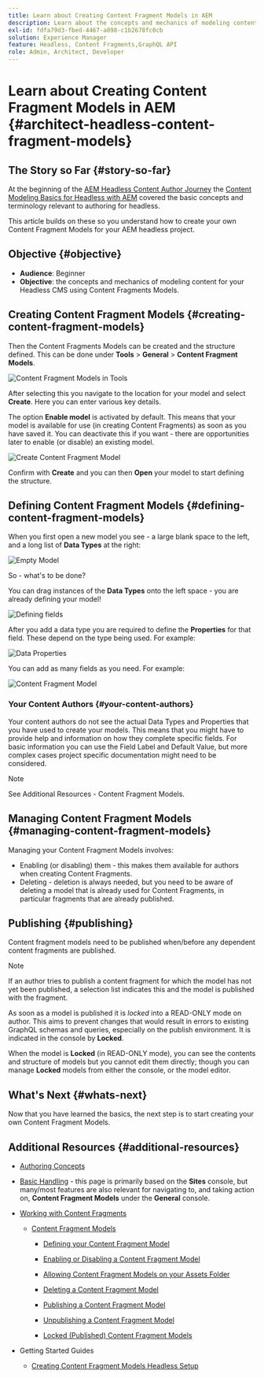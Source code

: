 ```yaml
---
title: Learn about Creating Content Fragment Models in AEM
description: Learn about the concepts and mechanics of modeling content for your Headless CMS using Content Fragments Models.
exl-id: fdfa79d3-fbed-4467-a898-c1b2678fc0cb
solution: Experience Manager
feature: Headless, Content Fragments,GraphQL API
role: Admin, Architect, Developer
---
```

# Learn about Creating Content Fragment Models in AEM {#architect-headless-content-fragment-models}

## The Story so Far {#story-so-far}

At the beginning of the [AEM Headless Content Author Journey](overview.md) the [Content Modeling Basics for Headless with AEM](basics.md) covered the basic concepts and terminology relevant to authoring for headless.

This article builds on these so you understand how to create your own Content Fragment Models for your AEM headless project.

## Objective {#objective}

* **Audience**: Beginner
* **Objective**: the concepts and mechanics of modeling content for your Headless CMS using Content Fragments Models.

<!-- which persona does this? -->
<!-- and who allows the configuration on the folders? -->

<!--
## Enabling Content Fragment Models {#enabling-content-fragment-models}

At the very start you need to enable Content Fragment Models for your site, this is done in the Configuration Browser; under Tools > General > Configuration Browser. You can either select to configure the global entry, or create a configuration. For example:

![Define configuration](/help/sites-cloud/administering/content-fragments/assets/cfm-conf-01.png)

>[!NOTE]
>
>See Additional Resources - Content Fragments in the Configuration Browser
-->

## Creating Content Fragment Models {#creating-content-fragment-models}

Then the Content Fragments Models can be created and the structure defined. This can be done under **Tools** > **General** > **Content Fragment Models**. 

![Content Fragment Models in Tools](assets/cfm-tools.png)

After selecting this you navigate to the location for your model and select **Create**. Here you can enter various key details.

The option **Enable model** is activated by default. This means that your model is available for use (in creating Content Fragments) as soon as you have saved it. You can deactivate this if you want - there are opportunities later to enable (or disable) an existing model.

![Create Content Fragment Model](/help/sites-cloud/administering/content-fragments/assets/cfm-models-02.png)

Confirm with **Create** and you can then **Open** your model to start defining the structure.

## Defining Content Fragment Models {#defining-content-fragment-models}

When you first open a new model you see - a large blank space to the left, and a long list of **Data Types** at the right:

![Empty Model](/help/sites-cloud/administering/content-fragments/assets/cfm-models-03.png)

So - what's to be done?

You can drag instances of the **Data Types** onto the left space - you are already defining your model!

![Defining fields](/help/sites-cloud/administering/content-fragments/assets/cfm-models-04.png) 

After you add a data type you are required to define the **Properties** for that field. These depend on the type being used. For example:

![Data Properties](/help/sites-cloud/administering/content-fragments/assets/cfm-models-05.png) 

You can add as many fields as you need. For example:

![Content Fragment Model](/help/sites-cloud/administering/content-fragments/assets/cfm-models-07.png)

### Your Content Authors {#your-content-authors}

Your content authors do not see the actual Data Types and Properties that you have used to create your models. This means that you might have to provide help and information on how they complete specific fields. For basic information you can use the Field Label and Default Value, but more complex cases project specific documentation might need to be considered.

>[!NOTE]
>
>See Additional Resources - Content Fragment Models.

## Managing Content Fragment Models {#managing-content-fragment-models}

<!-- needs more details -->

Managing your Content Fragment Models involves:

* Enabling (or disabling) them - this makes them available for authors when creating Content Fragments.
* Deleting - deletion is always needed, but you need to be aware of deleting a model that is already used for Content Fragments, in particular fragments that are already published.

## Publishing {#publishing}

<!-- needs more details -->

Content fragment models need to be published when/before any dependent content fragments are published.

>[!NOTE]
>
>If an author tries to publish a content fragment for which the model has not yet been published, a selection list indicates this and the model is published with the fragment.

As soon as a model is published it is *locked* into a READ-ONLY mode on author. This aims to prevent changes that would result in errors to existing GraphQL schemas and queries, especially on the publish environment. It is indicated in the console by **Locked**. 

When the model is **Locked** (in READ-ONLY mode), you can see the contents and structure of models but you cannot edit them directly; though you can manage **Locked** models from either the console, or the model editor.

## What's Next {#whats-next}

Now that you have learned the basics, the next step is to start creating your own Content Fragment Models.

## Additional Resources {#additional-resources}

* [Authoring Concepts](/help/sites-cloud/authoring/author-publish.md)

* [Basic Handling](/help/sites-cloud/authoring/basic-handling.md) - this page is primarily based on the **Sites** console, but many/most features are also relevant for navigating to, and taking action on, **Content Fragment Models** under the **General** console.

* [Working with Content Fragments](/help/sites-cloud/administering/content-fragments/overview.md)
 
  * [Content Fragment Models](/help/sites-cloud/administering/content-fragments/content-fragment-models.md)

    * [Defining your Content Fragment Model](/help/sites-cloud/administering/content-fragments/content-fragment-models.md#defining-your-content-fragment-model)

    * [Enabling or Disabling a Content Fragment Model](/help/sites-cloud/administering/content-fragments/content-fragment-models.md#enabling-disabling-a-content-fragment-model)

    * [Allowing Content Fragment Models on your Assets Folder](/help/sites-cloud/administering/content-fragments/content-fragment-models.md#allowing-content-fragment-models-assets-folder)

    * [Deleting a Content Fragment Model](/help/sites-cloud/administering/content-fragments/content-fragment-models.md#deleting-a-content-fragment-model)

    * [Publishing a Content Fragment Model](/help/sites-cloud/administering/content-fragments/content-fragment-models.md#publishing-a-content-fragment-model)

    * [Unpublishing a Content Fragment Model](/help/sites-cloud/administering/content-fragments/content-fragment-models.md#unpublishing-a-content-fragment-model)

    * [Locked (Published) Content Fragment Models](/help/sites-cloud/administering/content-fragments/content-fragment-models.md#locked-published-content-fragment-models)

* Getting Started Guides
  
  * [Creating Content Fragment Models Headless Setup](/help/headless/setup/create-content-model.md)
